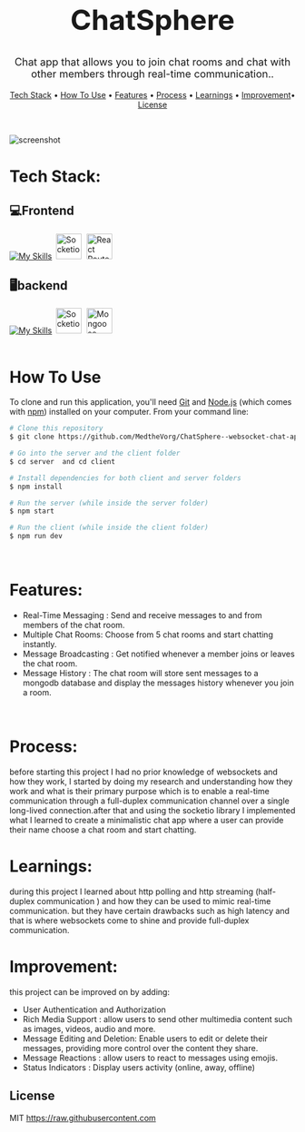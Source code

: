 <h1 align="center" style="font-size:50px">
  ChatSphere
</h1>
  <p align="center" style="font-size:18px"> Chat app that allows you to join chat rooms and chat with other members through real-time communication..</p>
<p align="center">
  <a href="#tech-Stack">Tech Stack</a> •
  <a href="#how-to-use">How To Use</a> •
  <a href="#features">Features</a> •
  <a href="#process">Process</a> •
  <a href="#learnings">Learnings</a> •
  <a href="#improvement">Improvement</a>•
  <a href="#license">License</a>
</p>
<br/>

![screenshot](/chatshpere_preview.gif)

# Tech Stack:

## 💻Frontend

[![My Skills](https://skillicons.dev/icons?i=ts,tailwind,react,vite)](https://skillicons.dev)<img src="https://cdn.jsdelivr.net/gh/devicons/devicon@latest/icons/socketio/socketio-original.svg" width="45px" style="background-color:#fff;border-radius:3px;padding:2px;margin-left:5px;" title="Socketio"><img src="https://cdn.jsdelivr.net/gh/devicons/devicon@latest/icons/reactrouter/reactrouter-original.svg" width="45px" style="background-color:#fff;border-radius:3px;padding:2px;margin-left:5px;" title="React Router">

## 🖥backend

[![My Skills](https://skillicons.dev/icons?i=ts,nodejs,express,mongodb)](https://skillicons.dev)<img src="https://cdn.jsdelivr.net/gh/devicons/devicon@latest/icons/socketio/socketio-original.svg" width="45px" style="background-color:#fff;border-radius:3px;padding:2px;margin-left:5px;" title="Socketio"><img src="https://icon.icepanel.io/Technology/svg/Mongoose.js.svg" width="45px" style="background-color:#fff;border-radius:3px;padding:2px;margin-left:5px;" title="Mongoose">
<br/><br/>

# How To Use

To clone and run this application, you'll need [Git](https://git-scm.com) and [Node.js](https://nodejs.org/en/download/) (which comes with [npm](http://npmjs.com)) installed on your computer. From your command line:

```bash
# Clone this repository
$ git clone https://github.com/MedtheVorg/ChatSphere--websocket-chat-app-.git

# Go into the server and the client folder
$ cd server  and cd client

# Install dependencies for both client and server folders
$ npm install

# Run the server (while inside the server folder)
$ npm start

# Run the client (while inside the client folder)
$ npm run dev
```

<br/>

# Features:

-   Real-Time Messaging : Send and receive messages to and from members of the chat room.
-   Multiple Chat Rooms: Choose from 5 chat rooms and start chatting instantly.
-   Message Broadcasting : Get notified whenever a member joins or leaves the chat room.
-   Message History : The chat room will store sent messages to a mongodb database and display the messages history whenever you join a room.

<br/>

# Process:

before starting this project I had no prior knowledge of websockets and how they work, I started by doing my research and understanding how they work and what is their primary purpose which is to enable a real-time communication through a full-duplex communication channel over a single long-lived connection.after that and using the socketio library I implemented what I learned to create a minimalistic chat app where a user can provide their name choose a chat room and start chatting.
<br/>

# Learnings:

during this project I learned about http polling and http streaming (half-duplex communication ) and how they can be used to mimic real-time communication. but they have certain drawbacks such as high latency and that is where websockets come to shine and provide full-duplex communication.
<br/>

# Improvement:

this project can be improved on by adding:

-   User Authentication and Authorization
-   Rich Media Support : allow users to send other multimedia content such as images, videos, audio and more.
-   Message Editing and Deletion: Enable users to edit or delete their messages, providing more control over the content they share.
-   Message Reactions : allow users to react to messages using emojis.
-   Status Indicators : Display users activity (online, away, offline)
    <br/>

## License

MIT
https://raw.githubusercontent.com
